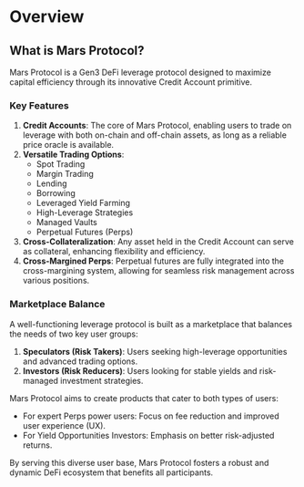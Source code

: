 # Overview

## What is Mars Protocol?

Mars Protocol is a Gen3 DeFi leverage protocol designed to maximize capital efficiency through its innovative Credit Account primitive.

### Key Features

1. **Credit Accounts**: The core of Mars Protocol, enabling users to trade on leverage with both on-chain and off-chain assets, as long as a reliable price oracle is available.
2. **Versatile Trading Options**:
   * Spot Trading
   * Margin Trading
   * Lending
   * Borrowing
   * Leveraged Yield Farming
   * High-Leverage Strategies
   * Managed Vaults
   * Perpetual Futures (Perps)
3. **Cross-Collateralization**: Any asset held in the Credit Account can serve as collateral, enhancing flexibility and efficiency.
4. **Cross-Margined Perps**: Perpetual futures are fully integrated into the cross-margining system, allowing for seamless risk management across various positions.

### Marketplace Balance

A well-functioning leverage protocol is built as a marketplace that balances the needs of two key user groups:

1. **Speculators (Risk Takers)**: Users seeking high-leverage opportunities and advanced trading options.
2. **Investors (Risk Reducers)**: Users looking for stable yields and risk-managed investment strategies.

Mars Protocol aims to create products that cater to both types of users:

* For expert Perps power users: Focus on fee reduction and improved user experience (UX).
* For Yield Opportunities Investors: Emphasis on better risk-adjusted returns.

By serving this diverse user base, Mars Protocol fosters a robust and dynamic DeFi ecosystem that benefits all participants.
